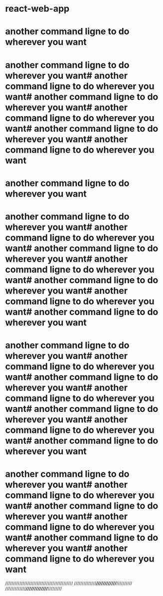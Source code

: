 # react-web-app
# another command ligne to do wherever you want
# another command ligne to do wherever you want# another command ligne to do wherever you want# another command ligne to do wherever you want# another command ligne to do wherever you want# another command ligne to do wherever you want# another command ligne to do wherever you want
# another command ligne to do wherever you want
# another command ligne to do wherever you want# another command ligne to do wherever you want# another command ligne to do wherever you want# another command ligne to do wherever you want# another command ligne to do wherever you want# another command ligne to do wherever you want# another command ligne to do wherever you want
# another command ligne to do wherever you want# another command ligne to do wherever you want# another command ligne to do wherever you want# another command ligne to do wherever you want# another command ligne to do wherever you want# another command ligne to do wherever you want# another command ligne to do wherever you want
# another command ligne to do wherever you want# another command ligne to do wherever you want# another command ligne to do wherever you want# another command ligne to do wherever you want# another command ligne to do wherever you want# another command ligne to do wherever you want
///////////////////////////////////////////
//////////////***////////////***//////////
/////////////***/////////////***/////////
